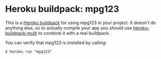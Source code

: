 Heroku buildpack: mpg123
=======================

This is a [Heroku buildpack](http://devcenter.heroku.com/articles/buildpacks) for using mpg123 in your project.
It doesn't do anything else, so to actually compile your app you should use [heroku-buildpack-multi](https://github.com/ddollar/heroku-buildpack-multi) to combine it with a real buildpack.

You can verify that mpg123 is installed by calling:

    $ heroku run "mpg123"

